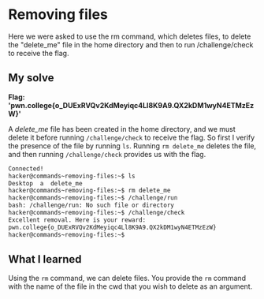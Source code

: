 # Removing files

Here we were asked to use the rm command, which deletes files, to delete the "delete_me" file in the home directory and then to run /challenge/check to receive the flag.

## My solve
**Flag: 'pwn.college{o_DUExRVQv2KdMeyiqc4Ll8K9A9.QX2kDM1wyN4ETMzEzW}'**

A *delete_me* file has been created in the home directory, and we must delete it before running ``/challenge/check`` to receive the flag. So first I verify the presence of the file by running ``ls``. Running ``rm delete_me`` deletes the file, and then running ``/challenge/check`` provides us with the flag.

```bash
Connected!
hacker@commands~removing-files:~$ ls
Desktop  a  delete_me
hacker@commands~removing-files:~$ rm delete_me
hacker@commands~removing-files:~$ /challenge/run
bash: /challenge/run: No such file or directory
hacker@commands~removing-files:~$ /challenge/check
Excellent removal. Here is your reward:
pwn.college{o_DUExRVQv2KdMeyiqc4Ll8K9A9.QX2kDM1wyN4ETMzEzW}
hacker@commands~removing-files:~$ 
```

## What I learned
Using the ``rm`` command, we can delete files. You provide the ``rm`` command with the name of the file in the cwd that you wish to delete as an argument.